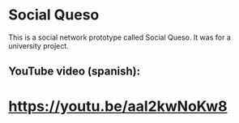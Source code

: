 # Social Queso
This is a social network prototype called Social Queso. It was for a university project.
## YouTube video (spanish):
# https://youtu.be/aal2kwNoKw8
